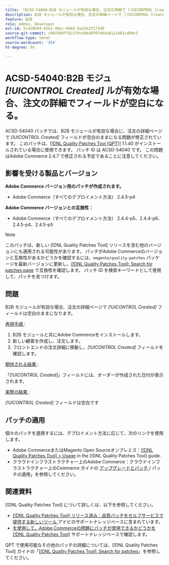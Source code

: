 ```yaml
---
title: 「ACSD-54040:B2B モジュールが有効な場合、注文の詳細で [!UICONTROL Created] フィールドが空白になる」
description: B2B モジュールが有効な場合、注文の詳細ページで [!UICONTROL Created] フィールドが空白になるAdobe Commerceの問題を修正するために ACSD-54040 パッチを適用してください。
feature: B2B
role: Admin, Developer
exl-id: 5c420b94-43e1-40ac-9482-8a2d42f173d9
source-git-commit: c903360ffb22f9cd4648f6fdb4a812cb61cd90c5
workflow-type: tm+mt
source-wordcount: '354'
ht-degree: 0%

---
```


# ACSD-54040:B2B モジュ *[!UICONTROL Created]* ルが有効な場合、注文の詳細でフィールドが空白になる。

ACSD-54040 パッチでは、B2B モジュールが有効な場合に、注文の詳細ページで *[!UICONTROL Created]* フィールドが空白のままになる問題が修正されています。 このパッチは、[[!DNL Quality Patches Tool (QPT)]](/help/announcements/adobe-commerce-announcements/magento-quality-patches-released-new-tool-to-self-serve-quality-patches.md) 1.1.40 がインストールされている場合に使用できます。 パッチ ID は ACSD-54040 です。 この問題はAdobe Commerce 2.4.7 で修正される予定であることに注意してください。

## 影響を受ける製品とバージョン

**Adobe Commerce バージョン用のパッチが作成されます。**

* Adobe Commerce（すべてのデプロイメント方法） 2.4.5-p4

**Adobe Commerce バージョンとの互換性：**

* Adobe Commerce（すべてのデプロイメント方法） 2.4.4-p5、2.4.4-p6、2.4.5-p4、2.4.5-p5

>[!NOTE]
>
>このパッチは、新しい [!DNL Quality Patches Tool] リリースを含む他のバージョンにも適用される可能性があります。 パッチがAdobe Commerceのバージョンと互換性があるかどうかを確認するには、`magento/quality-patches` パッケージを最新バージョンに更新し、[[!DNL Quality Patches Tool]: Search for patches page](https://experienceleague.adobe.com/tools/commerce-quality-patches/index.html?lang=ja) で互換性を確認します。 パッチ ID を検索キーワードとして使用して、パッチを見つけます。

## 問題

B2B モジュールが有効な場合、注文の詳細ページで *[!UICONTROL Created]* フィールドは空白のままになります。

<u> 再現手順 </u>:

1. B2B モジュールと共にAdobe Commerceをインストールします。
1. 新しい顧客を作成し、注文します。
1. フロントエンドの注文詳細に移動し、*[!UICONTROL Created]* フィールドを確認します。

<u> 期待される結果 </u>:

「*[!UICONTROL Created]*」フィールドには、オーダーが作成された日付が表示されます。

<u> 実際の結果 </u>:

*[!UICONTROL Created]* フィールドは空白です

## パッチの適用

個々のパッチを適用するには、デプロイメント方法に応じて、次のリンクを使用します。

* Adobe CommerceまたはMagento Open Sourceオンプレミス：[[!DNL Quality Patches Tool] > Usage](https://experienceleague.adobe.com/docs/commerce-operations/tools/quality-patches-tool/usage.html?lang=ja) in the [!DNL Quality Patches Tool] guide.
* クラウドインフラストラクチャー上のAdobe Commerce：クラウドインフラストラクチャー上のCommerce ガイドの [ アップグレードとパッチ ](https://experienceleague.adobe.com/docs/commerce-cloud-service/user-guide/develop/upgrade/apply-patches.html?lang=ja)/ パッチの適用」を参照してください。

## 関連資料

[!DNL Quality Patches Tool] について詳しくは、以下を参照してください。

* [[!DNL Quality Patches Tool]  リリース済み：品質パッチをセルフサービスで提供する新しいツール ](/help/announcements/adobe-commerce-announcements/magento-quality-patches-released-new-tool-to-self-serve-quality-patches.md) アドビのサポートナレッジベースに含まれています。
* [ を使用して、Adobe Commerceの問題にパッチが使用できるかどうかを  [!DNL Quality Patches Tool]](/help/support-tools/patches-available-in-qpt-tool/check-patch-for-magento-issue-with-magento-quality-patches.md) サポートナレッジベースで確認します。

QPT で使用可能なその他のパッチの詳細については、[!DNL Quality Patches Tool] ガイドの「[[!DNL Quality Patches Tool]: Search for patches](https://experienceleague.adobe.com/tools/commerce-quality-patches/index.html?lang=ja)」を参照してください。
